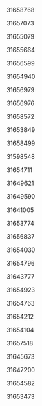 31658768

31657073

31655079

31655664

31656599

31654940

31656979

31656976

31658572

31653849

31658499

31598548

31654711

31649621

31649590

31641005

31653774

31656837

31654030

31654796

31643777

31654923

31654763

31654212

31654104

31657518

31645673

31647200

31654582

31653473

